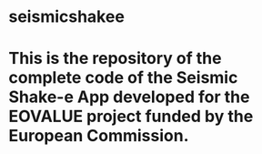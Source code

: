 # seismicshakee
# This is the repository of the complete code of the Seismic Shake-e App developed for the EOVALUE project funded by the European Commission.

